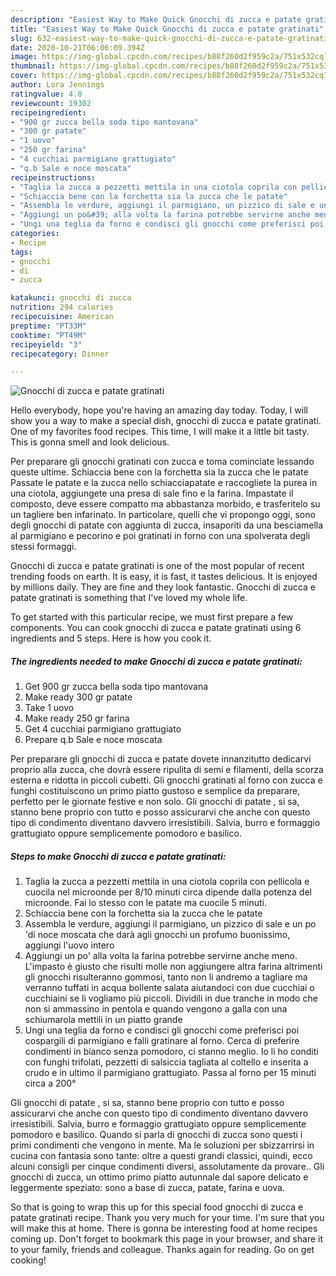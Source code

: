 ```yaml
---
description: "Easiest Way to Make Quick Gnocchi di zucca e patate gratinati"
title: "Easiest Way to Make Quick Gnocchi di zucca e patate gratinati"
slug: 632-easiest-way-to-make-quick-gnocchi-di-zucca-e-patate-gratinati
date: 2020-10-21T06:06:09.394Z
image: https://img-global.cpcdn.com/recipes/b88f260d2f959c2a/751x532cq70/gnocchi-di-zucca-e-patate-gratinati-recipe-main-photo.jpg
thumbnail: https://img-global.cpcdn.com/recipes/b88f260d2f959c2a/751x532cq70/gnocchi-di-zucca-e-patate-gratinati-recipe-main-photo.jpg
cover: https://img-global.cpcdn.com/recipes/b88f260d2f959c2a/751x532cq70/gnocchi-di-zucca-e-patate-gratinati-recipe-main-photo.jpg
author: Lora Jennings
ratingvalue: 4.8
reviewcount: 19302
recipeingredient:
- "900 gr zucca bella soda tipo mantovana"
- "300 gr patate"
- "1 uovo"
- "250 gr farina"
- "4 cucchiai parmigiano grattugiato"
- "q.b Sale e noce moscata"
recipeinstructions:
- "Taglia la zucca a pezzetti mettila in una ciotola coprila con pellicola e cuocila nel microonde per 8/10 minuti circa dipende dalla potenza del microonde. Fai lo stesso con le patate ma cuocile 5 minuti."
- "Schiaccia bene con la forchetta sia la zucca che le patate"
- "Assembla le verdure, aggiungi il parmigiano, un pizzico di sale e un po &#39;di noce moscata che darà agli gnocchi un profumo buonissimo, aggiungi l&#39;uovo intero"
- "Aggiungi un po&#39; alla volta la farina potrebbe servirne anche meno. L&#39;impasto è giusto che risulti molle non aggiungere altra farina altrimenti gli gnocchi risulteranno gommosi, tanto non li andremo a tagliare ma verranno tuffati in acqua bollente salata aiutandoci con due cucchiai o cucchiaini se li vogliamo più piccoli. Dividili in due tranche in modo che non si ammassino in pentola e quando vengono a galla con una schiumarola mettili in un piatto grande"
- "Ungi una teglia da forno e condisci gli gnocchi come preferisci poi cospargili di parmigiano e falli gratinare al forno. Cerca di preferire condimenti in bianco senza pomodoro, ci stanno meglio. Io li ho conditi con funghi trifolati, pezzetti di salsiccia tagliata al coltello e inserita a crudo e in ultimo il parmigiano grattugiato. Passa al forno per 15 minuti circa a 200°"
categories:
- Recipe
tags:
- gnocchi
- di
- zucca

katakunci: gnocchi di zucca 
nutrition: 294 calories
recipecuisine: American
preptime: "PT33M"
cooktime: "PT49M"
recipeyield: "3"
recipecategory: Dinner

---
```



![Gnocchi di zucca e patate gratinati](https://img-global.cpcdn.com/recipes/b88f260d2f959c2a/751x532cq70/gnocchi-di-zucca-e-patate-gratinati-recipe-main-photo.jpg)

Hello everybody, hope you're having an amazing day today. Today, I will show you a way to make a special dish, gnocchi di zucca e patate gratinati. One of my favorites food recipes. This time, I will make it a little bit tasty. This is gonna smell and look delicious.

Per preparare gli gnocchi gratinati con zucca e toma cominciate lessando queste ultime. Schiaccia bene con la forchetta sia la zucca che le patate Passate le patate e la zucca nello schiacciapatate e raccogliete la purea in una ciotola, aggiungete una presa di sale fino e la farina. Impastate il composto, deve essere compatto ma abbastanza morbido, e trasferitelo su un tagliere ben infarinato. In particolare, quelli che vi propongo oggi, sono degli gnocchi di patate con aggiunta di zucca, insaporiti da una besciamella al parmigiano e pecorino e poi gratinati in forno con una spolverata degli stessi formaggi.

Gnocchi di zucca e patate gratinati is one of the most popular of recent trending foods on earth. It is easy, it is fast, it tastes delicious. It is enjoyed by millions daily. They are fine and they look fantastic. Gnocchi di zucca e patate gratinati is something that I've loved my whole life.


To get started with this particular recipe, we must first prepare a few components. You can cook gnocchi di zucca e patate gratinati using 6 ingredients and 5 steps. Here is how you cook it.

<!--inarticleads1-->

##### The ingredients needed to make Gnocchi di zucca e patate gratinati:

1. Get 900 gr zucca bella soda tipo mantovana
1. Make ready 300 gr patate
1. Take 1 uovo
1. Make ready 250 gr farina
1. Get 4 cucchiai parmigiano grattugiato
1. Prepare q.b Sale e noce moscata


Per preparare gli gnocchi di zucca e patate dovete innanzitutto dedicarvi proprio alla zucca, che dovrà essere ripulita di semi e filamenti, della scorza esterna e ridotta in piccoli cubetti. Gli gnocchi gratinati al forno con zucca e funghi costituiscono un primo piatto gustoso e semplice da preparare, perfetto per le giornate festive e non solo. Gli gnocchi di patate , si sa, stanno bene proprio con tutto e posso assicurarvi che anche con questo tipo di condimento diventano davvero irresistibili. Salvia, burro e formaggio grattugiato oppure semplicemente pomodoro e basilico. 

<!--inarticleads2-->

##### Steps to make Gnocchi di zucca e patate gratinati:

1. Taglia la zucca a pezzetti mettila in una ciotola coprila con pellicola e cuocila nel microonde per 8/10 minuti circa dipende dalla potenza del microonde. Fai lo stesso con le patate ma cuocile 5 minuti.
1. Schiaccia bene con la forchetta sia la zucca che le patate
1. Assembla le verdure, aggiungi il parmigiano, un pizzico di sale e un po &#39;di noce moscata che darà agli gnocchi un profumo buonissimo, aggiungi l&#39;uovo intero
1. Aggiungi un po&#39; alla volta la farina potrebbe servirne anche meno. L&#39;impasto è giusto che risulti molle non aggiungere altra farina altrimenti gli gnocchi risulteranno gommosi, tanto non li andremo a tagliare ma verranno tuffati in acqua bollente salata aiutandoci con due cucchiai o cucchiaini se li vogliamo più piccoli. Dividili in due tranche in modo che non si ammassino in pentola e quando vengono a galla con una schiumarola mettili in un piatto grande
1. Ungi una teglia da forno e condisci gli gnocchi come preferisci poi cospargili di parmigiano e falli gratinare al forno. Cerca di preferire condimenti in bianco senza pomodoro, ci stanno meglio. Io li ho conditi con funghi trifolati, pezzetti di salsiccia tagliata al coltello e inserita a crudo e in ultimo il parmigiano grattugiato. Passa al forno per 15 minuti circa a 200°


Gli gnocchi di patate , si sa, stanno bene proprio con tutto e posso assicurarvi che anche con questo tipo di condimento diventano davvero irresistibili. Salvia, burro e formaggio grattugiato oppure semplicemente pomodoro e basilico. Quando si parla di gnocchi di zucca sono questi i primi condimenti che vengono in mente. Ma le soluzioni per sbizzarrirsi in cucina con fantasia sono tante: oltre a questi grandi classici, quindi, ecco alcuni consigli per cinque condimenti diversi, assolutamente da provare.. Gli gnocchi di zucca, un ottimo primo piatto autunnale dal sapore delicato e leggermente speziato: sono a base di zucca, patate, farina e uova. 

So that is going to wrap this up for this special food gnocchi di zucca e patate gratinati recipe. Thank you very much for your time. I'm sure that you will make this at home. There is gonna be interesting food at home recipes coming up. Don't forget to bookmark this page in your browser, and share it to your family, friends and colleague. Thanks again for reading. Go on get cooking!
